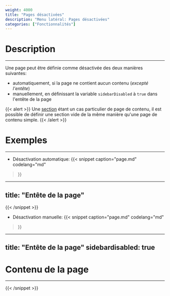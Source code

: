 ```yaml
---
weight: 4000
title: "Pages désactivées"
description: "Menu latéral: Pages désactivées"
categories: ["Fonctionnalités"]
---
```


# Description
---

Une page peut être définie comme désactivée des deux manières suivantes:
* automatiquement, si la page ne contient aucun contenu (*excepté l'entête*)
* manuellement, en définissant la variable `sidebarDisabled` à `true` dans l'entête de la page

{{< alert >}}
Une [section](/functionalities/sidebar/section/) étant un cas particulier de page de contenu, il est possible de définir une section vide de la même manière qu'une page de contenu simple.
{{< /alert >}}

# Exemples
---

* Désactivation automatique:
{{< snippet
    caption="page.md"
    codelang="md"
>}}
---
title: "Entête de la page"
---
{{< /snippet >}}
* Désactivation manuelle:
{{< snippet
    caption="page.md"
    codelang="md"
>}}
---
title: "Entête de la page"
sidebardisabled: true
---

# Contenu de la page
---
{{< /snippet >}}
